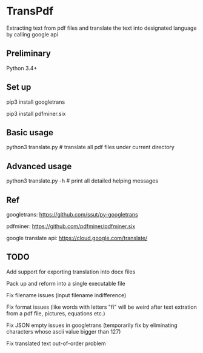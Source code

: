 # TransPdf
Extracting text from pdf files and translate the text into designated language by calling google api

## Preliminary
Python 3.4+

## Set up
pip3 install googletrans

pip3 install pdfminer.six

## Basic usage
python3 translate.py # translate all pdf files under current directory

## Advanced usage
python3 translate.py -h # print all detailed helping messages

## Ref
googletrans: https://github.com/ssut/py-googletrans

pdfminer: https://github.com/pdfminer/pdfminer.six

google translate api: https://cloud.google.com/translate/

## TODO
Add support for exporting translation into docx files

Pack up and reform into a single executable file

Fix filename issues (input filename indifference)

Fix format issues (like words with letters "fi" will be weird after text extration from a pdf file, pictures, equations etc.)

Fix JSON empty issues in googletrans (temporarily fix by eliminating characters whose ascii value bigger than 127)

Fix translated text out-of-order problem
